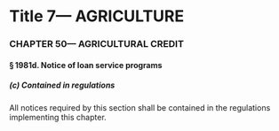 
# Title 7— AGRICULTURE
### CHAPTER 50— AGRICULTURAL CREDIT
#### § 1981d. Notice of loan service programs
##### (c) Contained in regulations

All notices required by this section shall be contained in the regulations implementing this chapter.
